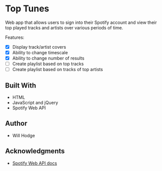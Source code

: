 # Top Tunes
Web app that allows users to sign into their Spotify account and view their top played tracks and artists over various periods of time.

Features:
- [x] Display track/artist covers
- [x] Ability to change timescale
- [x] Ability to change number of results
- [ ] Create playlist based on top tracks
- [ ] Create playlist based on tracks of top artists

## Built With
* HTML
* JavaScript and jQuery
* Spotify Web API

## Author
* Will Hodge

## Acknowledgments
* [Spotify Web API docs](https://beta.developer.spotify.com/)
